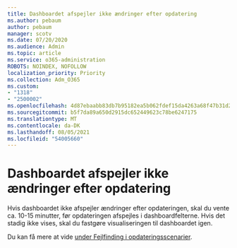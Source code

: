 ```yaml
---
title: Dashboardet afspejler ikke ændringer efter opdatering
ms.author: pebaum
author: pebaum
manager: scotv
ms.date: 07/20/2020
ms.audience: Admin
ms.topic: article
ms.service: o365-administration
ROBOTS: NOINDEX, NOFOLLOW
localization_priority: Priority
ms.collection: Adm_O365
ms.custom:
- "1318"
- "2500002"
ms.openlocfilehash: 4d87ebaabb83db7b95182ea5b062fdef15da4263a68f47b31d262893570c3617
ms.sourcegitcommit: b5f7da89a650d2915dc652449623c78be6247175
ms.translationtype: MT
ms.contentlocale: da-DK
ms.lasthandoff: 08/05/2021
ms.locfileid: "54005660"
---
```

# <a name="dashboard-doesnt-reflect-changes-after-refresh"></a>Dashboardet afspejler ikke ændringer efter opdatering

Hvis dashboardet ikke afspejler ændringer efter opdateringen, skal du vente ca. 10-15 minutter, før opdateringen afspejles i dashboardfelterne. Hvis det stadig ikke vises, skal du fastgøre visualiseringen til dashboardet igen.

Du kan få mere at vide [under Fejlfinding i opdateringsscenarier](https://docs.microsoft.com/power-bi/refresh-troubleshooting-refresh-scenarios).
